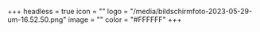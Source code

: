 +++
headless = true
icon = ""
logo = "/media/bildschirmfoto-2023-05-29-um-16.52.50.png"
image = ""
color = "#FFFFFF"
+++
